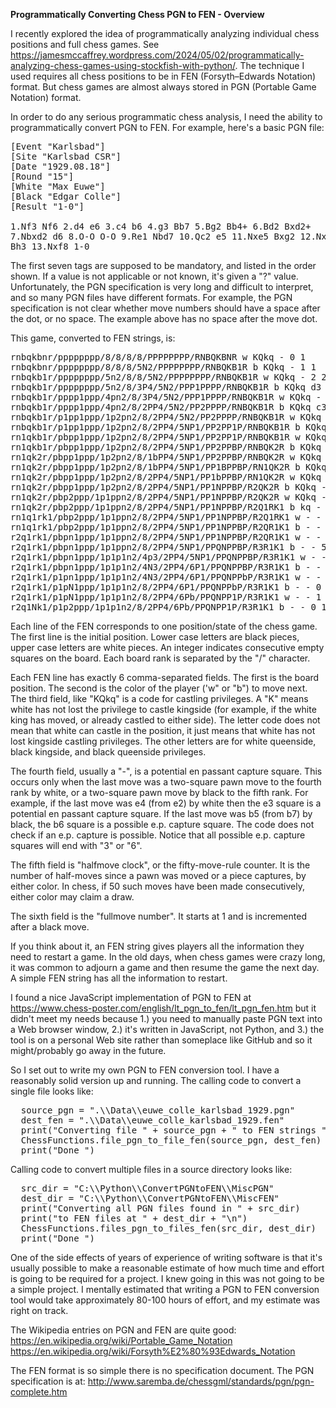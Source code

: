 <b>Programmatically Converting Chess PGN to FEN - Overview</b>

I recently explored the idea of programmatically analyzing individual chess positions and full chess games. See https://jamesmccaffrey.wordpress.com/2024/05/02/programmatically-analyzing-chess-games-using-stockfish-with-python/. The technique I used requires all chess positions to be in FEN (Forsyth–Edwards Notation) format. But chess games are almost always stored in PGN (Portable Game Notation) format.

In order to do any serious programmatic chess analysis, I need the ability to programmatically convert PGN to FEN. For example, here's a basic PGN file:

<pre>
[Event "Karlsbad"]
[Site "Karlsbad CSR"]
[Date "1929.08.18"]
[Round "15"]
[White "Max Euwe"]
[Black "Edgar Colle"]
[Result "1-0"]

1.Nf3 Nf6 2.d4 e6 3.c4 b6 4.g3 Bb7 5.Bg2 Bb4+ 6.Bd2 Bxd2+
7.Nbxd2 d6 8.O-O O-O 9.Re1 Nbd7 10.Qc2 e5 11.Nxe5 Bxg2 12.Nxd7
Bh3 13.Nxf8 1-0
</pre>

The first seven tags are supposed to be mandatory, and listed in the order shown. If a value is not applicable or not known, it's given a "?" value. Unfortunately, the PGN specification is very long and difficult to interpret, and so many PGN files have different formats. For example, the PGN specification is not clear whether move numbers should have a space after the dot, or no space. The example above has no space after the move dot.

This game, converted to FEN strings, is:

<pre>
rnbqkbnr/pppppppp/8/8/8/8/PPPPPPPP/RNBQKBNR w KQkq - 0 1
rnbqkbnr/pppppppp/8/8/8/5N2/PPPPPPPP/RNBQKB1R b KQkq - 1 1
rnbqkb1r/pppppppp/5n2/8/8/5N2/PPPPPPPP/RNBQKB1R w KQkq - 2 2
rnbqkb1r/pppppppp/5n2/8/3P4/5N2/PPP1PPPP/RNBQKB1R b KQkq d3 0 2
rnbqkb1r/pppp1ppp/4pn2/8/3P4/5N2/PPP1PPPP/RNBQKB1R w KQkq - 0 3
rnbqkb1r/pppp1ppp/4pn2/8/2PP4/5N2/PP2PPPP/RNBQKB1R b KQkq c3 0 3
rnbqkb1r/p1pp1ppp/1p2pn2/8/2PP4/5N2/PP2PPPP/RNBQKB1R w KQkq - 0 4
rnbqkb1r/p1pp1ppp/1p2pn2/8/2PP4/5NP1/PP2PP1P/RNBQKB1R b KQkq - 0 4
rn1qkb1r/pbpp1ppp/1p2pn2/8/2PP4/5NP1/PP2PP1P/RNBQKB1R w KQkq - 1 5
rn1qkb1r/pbpp1ppp/1p2pn2/8/2PP4/5NP1/PP2PPBP/RNBQK2R b KQkq - 2 5
rn1qk2r/pbpp1ppp/1p2pn2/8/1bPP4/5NP1/PP2PPBP/RNBQK2R w KQkq - 3 6
rn1qk2r/pbpp1ppp/1p2pn2/8/1bPP4/5NP1/PP1BPPBP/RN1QK2R b KQkq - 4 6
rn1qk2r/pbpp1ppp/1p2pn2/8/2PP4/5NP1/PP1bPPBP/RN1QK2R w KQkq - 0 7
rn1qk2r/pbpp1ppp/1p2pn2/8/2PP4/5NP1/PP1NPPBP/R2QK2R b KQkq - 0 7
rn1qk2r/pbp2ppp/1p1ppn2/8/2PP4/5NP1/PP1NPPBP/R2QK2R w KQkq - 0 8
rn1qk2r/pbp2ppp/1p1ppn2/8/2PP4/5NP1/PP1NPPBP/R2Q1RK1 b kq - 1 8
rn1q1rk1/pbp2ppp/1p1ppn2/8/2PP4/5NP1/PP1NPPBP/R2Q1RK1 w - - 2 9
rn1q1rk1/pbp2ppp/1p1ppn2/8/2PP4/5NP1/PP1NPPBP/R2QR1K1 b - - 3 9
r2q1rk1/pbpn1ppp/1p1ppn2/8/2PP4/5NP1/PP1NPPBP/R2QR1K1 w - - 4 10
r2q1rk1/pbpn1ppp/1p1ppn2/8/2PP4/5NP1/PPQNPPBP/R3R1K1 b - - 5 10
r2q1rk1/pbpn1ppp/1p1p1n2/4p3/2PP4/5NP1/PPQNPPBP/R3R1K1 w - - 0 11
r2q1rk1/pbpn1ppp/1p1p1n2/4N3/2PP4/6P1/PPQNPPBP/R3R1K1 b - - 0 11
r2q1rk1/p1pn1ppp/1p1p1n2/4N3/2PP4/6P1/PPQNPPbP/R3R1K1 w - - 0 12
r2q1rk1/p1pN1ppp/1p1p1n2/8/2PP4/6P1/PPQNPPbP/R3R1K1 b - - 0 12
r2q1rk1/p1pN1ppp/1p1p1n2/8/2PP4/6Pb/PPQNPP1P/R3R1K1 w - - 1 13
r2q1Nk1/p1p2ppp/1p1p1n2/8/2PP4/6Pb/PPQNPP1P/R3R1K1 b - - 0 13
</pre>

Each line of the FEN corresponds to one position/state of the chess game. The first line is the initial position. Lower case letters are black pieces, upper case letters are white pieces. An integer indicates consecutive empty squares on the board. Each board rank is separated by the "/" character.

Each FEN  line has exactly 6 comma-separated fields. The first is the board position. The second is the color of the player ('w" or "b") to move next. The third field, like "KQkq" is a code for castling privileges. A "K" means white has not lost the privilege to castle kingside (for example, if the white king has moved, or already castled to either side). The letter code does not mean that white can castle in the position, it just means that white has not lost kingside castling privileges. The other letters are for white queenside, black kingside, and black queenside privileges.

The fourth field, usually a "-", is a potential en passant capture square. This occurs only when the last move was a two-square pawn move to the fourth rank by white, or a two-square pawn move by black to the fifth rank. For example, if the last move was e4 (from e2) by white then the e3 square is a potential en passant capture square. If the last move was b5 (from b7) by black, the b6 square is a possible e.p. capture square. The code does not check if an e.p. capture is possible. Notice that all possible e.p. capture squares will end with "3" or "6".

The fifth field is "halfmove clock", or the fifty-move-rule counter. It is the number of half-moves since a pawn was moved or a piece captures, by either color. In chess, if 50 such moves have been made consecutively, either color may claim a draw.

The sixth field is the "fullmove number". It starts at 1 and is incremented after a black move.

If you think about it, an FEN string gives players all the information they need to restart a game. In the old days, when chess games were crazy long, it was common to adjourn a game and then resume the game the next day. A simple FEN string has all the information to restart.

I found a nice JavaScript implementation of PGN to FEN at https://www.chess-poster.com/english/lt_pgn_to_fen/lt_pgn_fen.htm but it didn't meet my needs because 1.) you need to manually paste PGN text into a Web browser window, 2.) it's written in JavaScript, not Python, and 3.) the tool is on a personal Web site rather than someplace like GitHub and so it might/probably go away in the future.

So I set out to write my own PGN to FEN conversion tool. I have a reasonably solid version up and running. The calling code to convert a single file looks like:

<pre>
  source_pgn = ".\\Data\\euwe_colle_karlsbad_1929.pgn"
  dest_fen = ".\\Data\\euwe_colle_karlsbad_1929.fen"
  print("Converting file " + source_pgn + " to FEN strings ")
  ChessFunctions.file_pgn_to_file_fen(source_pgn, dest_fen)
  print("Done ")
</pre>

Calling code to convert multiple files in a source directory looks like:

<pre>
  src_dir = "C:\\Python\\ConvertPGNtoFEN\\MiscPGN"
  dest_dir = "C:\\Python\\ConvertPGNtoFEN\\MiscFEN"
  print("Converting all PGN files found in " + src_dir)
  print("to FEN files at " + dest_dir + "\n")
  ChessFunctions.files_pgn_to_files_fen(src_dir, dest_dir)
  print("Done ")
</pre>

One of the side effects of years of experience of writing software is that it's usually possible to make a reasonable estimate of how much time and effort is going to be required for a project. I knew going in this was not going to be a simple project. I mentally estimated that writing a PGN to FEN conversion tool would take approximately 80-100 hours of effort, and my estimate was right on track.

The Wikipedia entries on PGN and FEN are quite good:
https://en.wikipedia.org/wiki/Portable_Game_Notation
https://en.wikipedia.org/wiki/Forsyth%E2%80%93Edwards_Notation

The FEN format is so simple there is no specification document. The PGN specification is at:
http://www.saremba.de/chessgml/standards/pgn/pgn-complete.htm
